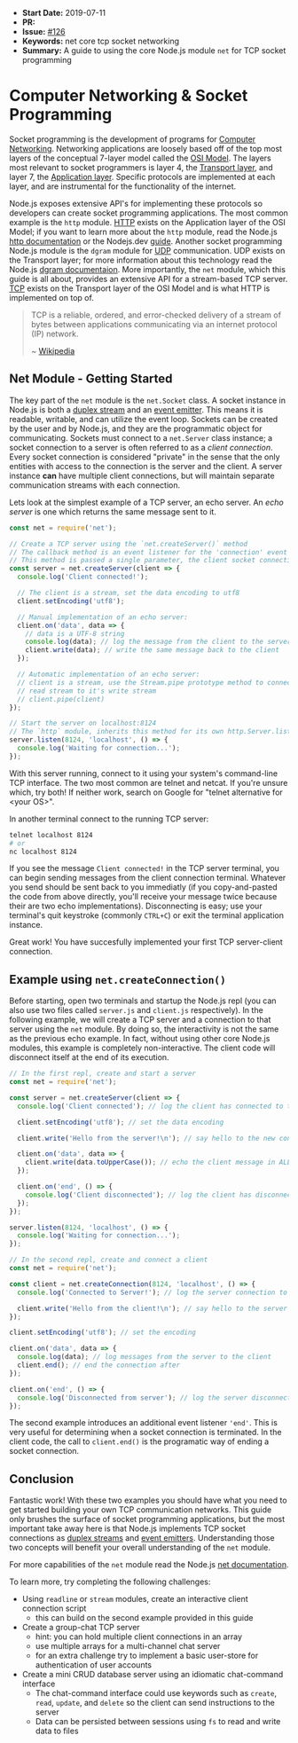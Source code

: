 - **Start Date:** 2019-07-11
- **PR:**
- **Issue:** [#126](https://github.com/nodejs/nodejs.dev/issues/126)
- **Keywords:** net core tcp socket networking
- **Summary:** A guide to using the core Node.js module `net` for TCP socket programming

# Computer Networking & Socket Programming

Socket programming is the development of programs for [Computer Networking](https://en.wikipedia.org/wiki/Computer_network). Networking applications are loosely based off of the top most layers of the conceptual 7-layer model called the [OSI Model](https://en.wikipedia.org/wiki/OSI_model). The layers most relevant to socket programmers is layer 4, the [Transport layer](https://en.wikipedia.org/wiki/Transport_layer), and layer 7, the [Application layer](https://en.wikipedia.org/wiki/Application_layer). Specific protocols are implemented at each layer, and are instrumental for the functionality of the internet.

Node.js exposes extensive API's for implementing these protocols so developers can create socket programming applications. The most common example is the `http` module. [HTTP](https://en.wikipedia.org/wiki/Hypertext_Transfer_Protocol) exists on the Application layer of the OSI Model; if you want to learn more about the `http` module, read the Node.js [http documentation](https://nodejs.org/api/http.html) or the Nodejs.dev [guide](https://nodejs.dev/the-nodejs-http-module). Another socket programming Node.js module is the `dgram` module for [UDP](https://en.wikipedia.org/wiki/User_Datagram_Protocol) communication. UDP exists on the Transport layer; for more information about this technology read the Node.js [dgram documentaion](https://nodejs.org/api/dgram.html). More importantly, the `net` module, which this guide is all about, provides an extensive API for a stream-based TCP server. [TCP](https://en.wikipedia.org/wiki/Transmission_Control_Protocol) exists on the Transport layer of the OSI Model and is what HTTP is implemented on top of.

> TCP is a reliable, ordered, and error-checked delivery of a stream of bytes between applications communicating via an internet protocol (IP) network.
>
> ~ [Wikipedia](https://en.wikipedia.org/wiki/Transmission_Control_Protocol)

## Net Module - Getting Started

The key part of the `net` module is the `net.Socket` class. A socket instance in Node.js is both a [duplex stream](https://nodejs.org/api/stream.html#stream_duplex_and_transform_streams) and an [event emitter](https://nodejs.org/api/events.html#events_class_eventemitter). This means it is readable, writable, and can utilize the event loop. Sockets can be created by the user and by Node.js, and they are the programmatic object for communicating. Sockets must connect to a `net.Server` class instance; a socket connection to a server is often referred to as a _client connection_. Every socket connection is considered "private" in the sense that the only entities with access to the connection is the server and the client. A server instance **can** have multiple client connections, but will maintain separate communication streams with each connection.

Lets look at the simplest example of a TCP server, an echo server. An _echo server_ is one which returns the same message sent to it.

```js
const net = require('net');

// Create a TCP server using the `net.createServer()` method
// The callback method is an event listener for the 'connection' event
// This method is passed a single parameter, the client socket connection
const server = net.createServer(client => {
  console.log('Client connected!');

  // The client is a stream, set the data encoding to utf8
  client.setEncoding('utf8');

  // Manual implementation of an echo server:
  client.on('data', data => {
    // data is a UTF-8 string
    console.log(data); // log the message from the client to the server
    client.write(data); // write the same message back to the client
  });

  // Automatic implementation of an echo server:
  // client is a stream, use the Stream.pipe prototype method to connect it's
  // read stream to it's write stream
  // client.pipe(client)
});

// Start the server on localhost:8124
// The `http` module, inherits this method for its own http.Server.listen
server.listen(8124, 'localhost', () => {
  console.log('Waiting for connection...');
});
```

With this server running, connect to it using your system's command-line TCP interface. The two most common are telnet and netcat. If you're unsure which, try both! If neither work, search on Google for "telnet alternative for \<your OS\>".

In another terminal connect to the running TCP server:

```bash
telnet localhost 8124
# or
nc localhost 8124
```

If you see the message `Client connected!` in the TCP server terminal, you can begin sending messages from the client connection terminal. Whatever you send should be sent back to you immediatly (if you copy-and-pasted the code from above directly, you'll receive your message twice because their are two echo implementations). Disconnecting is easy; use your terminal's quit keystroke (commonly `CTRL+C`) or exit the terminal application instance.

Great work! You have succesfully implemented your first TCP server-client connection.

## Example using `net.createConnection()`

Before starting, open two terminals and startup the Node.js repl (you can also use two files called `server.js` and `client.js` respectively). In the following example, we will create a TCP server and a connection to that server using the `net` module. By doing so, the interactivity is not the same as the previous echo example. In fact, without using other core Node.js modules, this example is completely non-interactive. The client code will disconnect itself at the end of its execution.

```js
// In the first repl, create and start a server
const net = require('net');

const server = net.createServer(client => {
  console.log('Client connected'); // log the client has connected to the server

  client.setEncoding('utf8'); // set the data encoding

  client.write('Hello from the server!\n'); // say hello to the new connection

  client.on('data', data => {
    client.write(data.toUpperCase()); // echo the client message in ALL CAPS
  });

  client.on('end', () => {
    console.log('Client disconnected'); // log the client has disconnected to the server
  });
});

server.listen(8124, 'localhost', () => {
  console.log('Waiting for connection...');
});
```

```js
// In the second repl, create and connect a client
const net = require('net');

const client = net.createConnection(8124, 'localhost', () => {
  console.log('Connected to Server!'); // log the server connection to the client

  client.write('Hello from the client!\n'); // say hello to the server
});

client.setEncoding('utf8'); // set the encoding

client.on('data', data => {
  console.log(data); // log messages from the server to the client
  client.end(); // end the connection after
});

client.on('end', () => {
  console.log('Disconnected from server'); // log the server disconnection to the client
});
```

The second example introduces an additional event listener `'end'`. This is very useful for determining when a socket connection is terminated. In the client code, the call to `client.end()` is the programatic way of ending a socket connection.

## Conclusion

Fantastic work! With these two examples you should have what you need to get started building your own TCP communication networks. This guide only brushes the surface of socket programming applications, but the most important take away here is that Node.js implements TCP socket connections as [duplex streams](https://nodejs.org/api/stream.html#stream_duplex_and_transform_streams) and [event emitters](https://nodejs.org/api/events.html#events_class_eventemitter). Understanding those two concepts will benefit your overall understanding of the `net` module.

For more capabilities of the `net` module read the Node.js [net documentation](https://nodejs.org/api/net.html).

To learn more, try completing the following challenges:

- Using `readline` or `stream` modules, create an interactive client connection script
  - this can build on the second example provided in this guide
- Create a group-chat TCP server
  - hint: you can hold multiple client connections in an array
  - use multiple arrays for a multi-channel chat server
  - for an extra challenge try to implement a basic user-store for authentication of user accounts
- Create a mini CRUD database server using an idiomatic chat-command interface
  - The chat-command interface could use keywords such as `create`, `read`, `update`, and `delete` so the client can send instructions to the server
  - Data can be persisted between sessions using `fs` to read and write data to files
